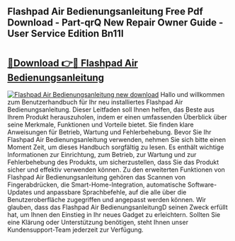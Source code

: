 ## Flashpad Air Bedienungsanleitung Free Pdf Download - Part-qrQ New Repair Owner Guide - User Service Edition Bn11l

# <h2><a href="http://df2kst.blite.top/?on=Flashpad+Air+Bedienungsanleitung">🔗Download 👉🔴 Flashpad Air Bedienungsanleitung</a></h2>

[![Flashpad Air Bedienungsanleitung new download](https://i.imgur.com/lujVjoI.png)](http://df2kst.blite.top/?on=Flashpad+Air+Bedienungsanleitung)
Hallo und willkommen zum Benutzerhandbuch für Ihr neu installiertes Flashpad Air Bedienungsanleitung. Dieser Leitfaden soll Ihnen helfen, das Beste aus Ihrem Produkt herauszuholen, indem er einen umfassenden Überblick über seine Merkmale, Funktionen und Vorteile bietet. Sie finden klare Anweisungen für Betrieb, Wartung und Fehlerbehebung. Bevor Sie Ihr Flashpad Air Bedienungsanleitung verwenden, nehmen Sie sich bitte einen Moment Zeit, um dieses Handbuch sorgfältig zu lesen. Es enthält wichtige Informationen zur Einrichtung, zum Betrieb, zur Wartung und zur Fehlerbehebung des Produkts, um sicherzustellen, dass Sie das Produkt sicher und effektiv verwenden können. Zu den erweiterten Funktionen von Flashpad Air Bedienungsanleitung gehören das Scannen von Fingerabdrücken, die Smart-Home-Integration, automatische Software-Updates und anpassbare Sprachbefehle, auf die alle über die Benutzeroberfläche zugegriffen und angepasst werden können. Wir glauben, dass das Flashpad Air BedienungsanleitungD seinen Zweck erfüllt hat, um Ihnen den Einstieg in Ihr neues Gadget zu erleichtern. Sollten Sie eine Klärung oder Unterstützung benötigen, steht Ihnen unser Kundensupport-Team jederzeit zur Verfügung.
